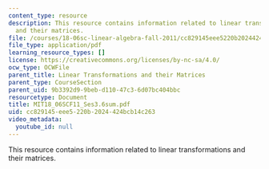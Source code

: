 ```yaml
---
content_type: resource
description: This resource contains information related to linear transformations
  and their matrices.
file: /courses/18-06sc-linear-algebra-fall-2011/cc829145eee5220b2024424bcb14c263_MIT18_06SCF11_Ses3.6sum.pdf
file_type: application/pdf
learning_resource_types: []
license: https://creativecommons.org/licenses/by-nc-sa/4.0/
ocw_type: OCWFile
parent_title: Linear Transformations and their Matrices
parent_type: CourseSection
parent_uid: 9b3392d9-9beb-d110-47c3-6d07bc404bbc
resourcetype: Document
title: MIT18_06SCF11_Ses3.6sum.pdf
uid: cc829145-eee5-220b-2024-424bcb14c263
video_metadata:
  youtube_id: null
---
```

This resource contains information related to linear transformations and their matrices.